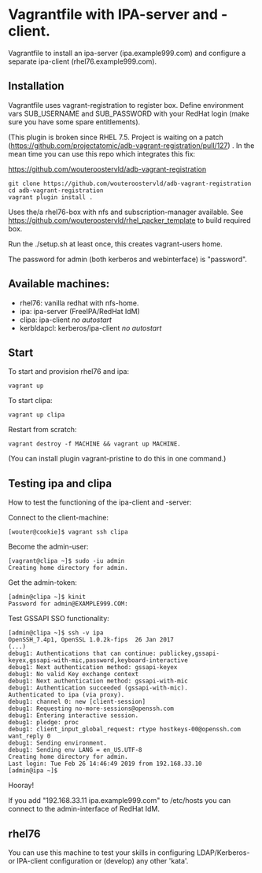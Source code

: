 # Vagrantfile with IPA-server and -client.

Vagrantfile to install an ipa-server (ipa.example999.com) and configure a separate ipa-client
(rhel76.example999.com).

## Installation

Vagrantfile uses vagrant-registration to register box. Define environment vars SUB\_USERNAME
and SUB\_PASSWORD with your RedHat login (make sure you have some spare entitlements).

(This plugin is broken since RHEL 7.5. Project is waiting on a patch 
 (https://github.com/projectatomic/adb-vagrant-registration/pull/127) . In the mean time you can
use this repo which integrates this fix:

https://github.com/wouteroostervld/adb-vagrant-registration

    git clone https://github.com/wouteroostervld/adb-vagrant-registration
    cd adb-vagrant-registration
    vagrant plugin install .

Uses the/a rhel76-box with nfs and subscription-manager available. See https://github.com/wouteroostervld/rhel_packer_template to build required box.

Run the ./setup.sh at least once, this creates vagrant-users home.

The password for admin (both kerberos and webinterface) is "password".

## Available machines:

- rhel76: vanilla redhat with nfs-home.
- ipa: ipa-server (FreeIPA/RedHat IdM)
- clipa: ipa-client *no autostart*
- kerbldapcl: kerberos/ipa-client *no autostart*

## Start

To start and provision rhel76 and ipa:

    vagrant up

To start clipa:

    vagrant up clipa

Restart from scratch:

    vagrant destroy -f MACHINE && vagrant up MACHINE.

(You can install plugin vagrant-pristine to do this in one command.)

## Testing ipa and clipa

How to test the functioning of the ipa-client and -server:

Connect to the client-machine:

    [wouter@cookie]$ vagrant ssh clipa

Become the admin-user:

    [vagrant@clipa ~]$ sudo -iu admin
    Creating home directory for admin.

Get the admin-token:

    [admin@clipa ~]$ kinit
    Password for admin@EXAMPLE999.COM: 

Test GSSAPI SSO functionality:

    [admin@clipa ~]$ ssh -v ipa
    OpenSSH_7.4p1, OpenSSL 1.0.2k-fips  26 Jan 2017
    (...)
    debug1: Authentications that can continue: publickey,gssapi-keyex,gssapi-with-mic,password,keyboard-interactive
    debug1: Next authentication method: gssapi-keyex
    debug1: No valid Key exchange context
    debug1: Next authentication method: gssapi-with-mic
    debug1: Authentication succeeded (gssapi-with-mic).
    Authenticated to ipa (via proxy).
    debug1: channel 0: new [client-session]
    debug1: Requesting no-more-sessions@openssh.com
    debug1: Entering interactive session.
    debug1: pledge: proc
    debug1: client_input_global_request: rtype hostkeys-00@openssh.com want_reply 0
    debug1: Sending environment.
    debug1: Sending env LANG = en_US.UTF-8
    Creating home directory for admin.
    Last login: Tue Feb 26 14:46:49 2019 from 192.168.33.10
    [admin@ipa ~]$ 

Hooray!

If you add "192.168.33.11 ipa.example999.com" to /etc/hosts you can connect to the admin-interface
of RedHat IdM.


## rhel76

You can use this machine to test your skills in configuring LDAP/Kerberos- or IPA-client configuration
or (develop) any other 'kata'.

